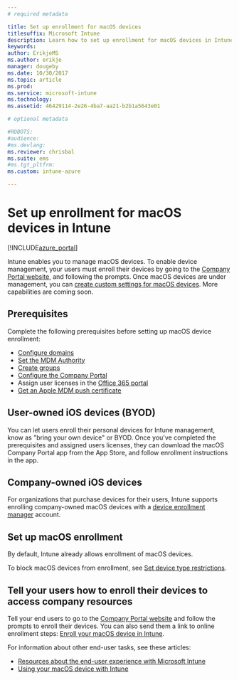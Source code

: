 ```yaml
---
# required metadata

title: Set up enrollment for macOS devices
titlesuffix: Microsoft Intune
description: Learn how to set up enrollment for macOS devices in Intune.
keywords:
author: ErikjeMS
ms.author: erikje
manager: dougeby
ms.date: 10/30/2017
ms.topic: article
ms.prod:
ms.service: microsoft-intune
ms.technology:
ms.assetid: 46429114-2e26-4ba7-aa21-b2b1a5643e01

# optional metadata

#ROBOTS:
#audience:
#ms.devlang:
ms.reviewer: chrisbal
ms.suite: ems
#ms.tgt_pltfrm:
ms.custom: intune-azure

---
```


# Set up enrollment for macOS devices in Intune

[!INCLUDE[azure_portal](./includes/azure_portal.md)]

Intune enables you to manage macOS devices. To enable device management, your users must enroll their devices by going to the [Company Portal website](http://portal.manage.microsoft.com), and following the prompts. Once macOS devices are under management, you can [create custom settings for macOS devices](custom-settings-macos.md). More capabilities are coming soon.

## Prerequisites

Complete the following prerequisites before setting up macOS device enrollment:

- [Configure domains](custom-domain-name-configure.md)
- [Set the MDM Authority](mdm-authority-set.md)
- [Create groups](https://docs.microsoft.com/intune-classic/get-started/start-with-a-paid-subscription-to-microsoft-intune-step-5)
- [Configure the Company Portal](company-portal-app.md)
- Assign user licenses in the [Office 365 portal](http://go.microsoft.com/fwlink/p/?LinkId=698854)
- [Get an Apple MDM push certificate](apple-mdm-push-certificate-get.md)

## User-owned iOS devices (BYOD)

You can let users enroll their personal devices for Intune management, know as "bring your own device" or BYOD. Once you've completed the prerequisites and assigned users licenses, they can download the macOS Company Portal app from the App Store, and follow enrollment instructions in the app.

## Company-owned iOS devices
For organizations that purchase devices for their users, Intune supports enrolling company-owned macOS devices with a [device enrollment manager](device-enrollment-manager-enroll.md) account.

## Set up macOS enrollment

By default, Intune already allows enrollment of macOS devices.

To block macOS devices from enrollment, see [Set device type restrictions](enrollment-restrictions-set.md).

## Tell your users how to enroll their devices to access company resources

Tell your end users to go to the [Company Portal website](http://portal.manage.microsoft.com) and follow the prompts to enroll their devices. You can also send them a link to online enrollment steps: [Enroll your macOS device in Intune](https://docs.microsoft.com/intune-user-help/enroll-your-device-in-intune-macos).

For information about other end-user tasks, see these articles:

- [Resources about the end-user experience with Microsoft Intune](end-user-educate.md)
- [Using your macOS device with Intune](/intune-user-help/using-your-macos-device-with-intune)
